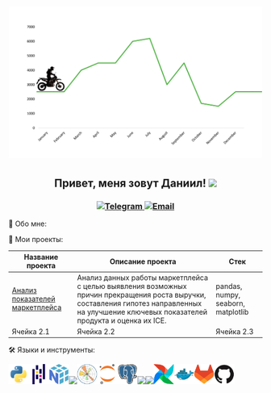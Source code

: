 <h1 align="center"><img src="https://github.com/Daniil-Pavlov/materials/blob/main/gifka.gif" height="300"/></h1>
  
<h2 align="center">Привет, меня зовут  Даниил!</a> 
<img src="https://github.com/blackcater/blackcater/raw/main/images/Hi.gif" height="32"/></h2>
<h3 align="center"> <a href="https://t.me/Pavlov_dan">
    <img src="https://upload.wikimedia.org/wikipedia/commons/thumb/8/83/Telegram_2019_Logo.svg/2048px-Telegram_2019_Logo.svg.png" alt="Telegram" width="40" height="40">
</a>
<a href="mailto:pavlov.daniil2025@gmail.com">
    <img src="https://cdn-icons-png.flaticon.com/512/9554/9554729.png" alt="Email" width="43" height="43">
</a>  </h3>

👨 Обо мне:


📝 Мои проекты:

| Название проекта | Описание проекта | Стек |
|-------------|-------------|-------------|
| [Анализ показателей маркетплейса](mailto:https://github.com/Daniil-Pavlov/Marketplace_revenue_analysis)  | Анализ данных работы маркетплейса с целью выявления возможных причин прекращения роста выручки, составления гипотез направленных на улучшение ключевых показателей продукта и оценка их ICE.| pandas, numpy, seaborn, matplotlib |
| Ячейка 2.1  | Ячейка 2.2  | Ячейка 2.3  |

🛠️ Языки и инструменты:

<img src="https://github.com/devicons/devicon/blob/master/icons/python/python-original.svg" height="40"/><img src="https://github.com/devicons/devicon/blob/master/icons/pandas/pandas-original.svg" height="40"/><img src="https://github.com/devicons/devicon/blob/master/icons/numpy/numpy-original.svg" height="40"/><img src="https://user-images.githubusercontent.com/315810/92161415-9e357100-edfe-11ea-917d-f9e33fd60741.png" height="40"/><img src="https://github.com/devicons/devicon/blob/master/icons/matplotlib/matplotlib-original.svg" height="40"/><img src="https://github.com/devicons/devicon/blob/master/icons/jupyter/jupyter-original.svg" height="40"/><img src="https://github.com/devicons/devicon/blob/master/icons/postgresql/postgresql-original.svg" height="40"/><img src="https://336118.selcdn.ru/Gutsy-Culebra/products/Redash-Logo.png" height="40"/><img src="https://cdn2.iconfinder.com/data/icons/mixd/512/3_tableau-512.png" height="40"/><img src="https://github.com/devicons/devicon/blob/master/icons/apacheairflow/apacheairflow-original.svg" height="40"/><img src="https://github.com/devicons/devicon/blob/master/icons/docker/docker-original.svg" height="40"/><img src="https://github.com/devicons/devicon/blob/master/icons/gitlab/gitlab-original.svg" height="40"/><img src="https://github.com/devicons/devicon/blob/master/icons/github/github-original.svg" height="40"/>












